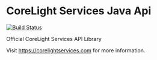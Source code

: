# CoreLight Services Java Api
[![Build Status](https://jenkins.corelightservices.com/buildStatus/icon?job=CoreLight+Services+Java+API&build=1)](https://jenkins.corelightservices.com/job/CoreLight%20Services%20Java%20API/1/)

Official CoreLight Services API Library

Visit https://corelightservices.com for more information.

